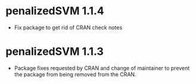 # penalizedSVM 1.1.4

* Fix package to get rid of CRAN check notes

# penalizedSVM 1.1.3

* Package fixes requested by CRAN and change of maintainer to prevent the package from 
  being removed from the CRAN.
